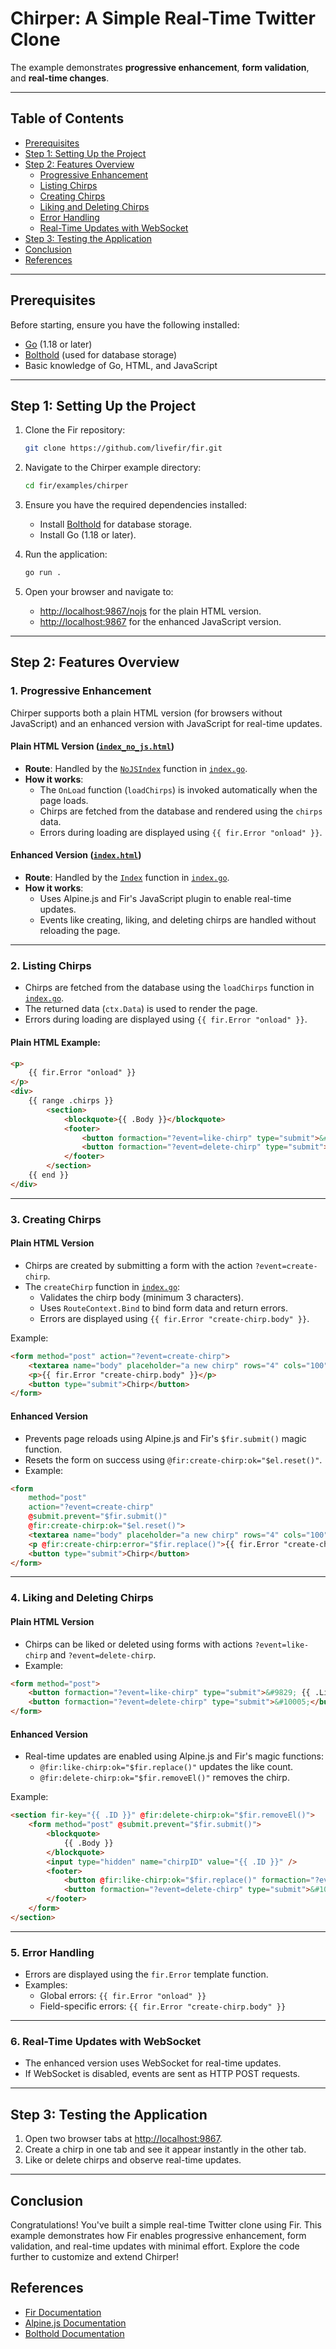 
# Chirper: A Simple Real-Time Twitter Clone

The example demonstrates **progressive enhancement**, **form validation**, and **real-time changes**.

---

## Table of Contents
- [Prerequisites](#prerequisites)
- [Step 1: Setting Up the Project](#step-1-setting-up-the-project)
- [Step 2: Features Overview](#step-2-features-overview)
  - [Progressive Enhancement](#1-progressive-enhancement)
  - [Listing Chirps](#2-listing-chirps)
  - [Creating Chirps](#3-creating-chirps)
  - [Liking and Deleting Chirps](#4-liking-and-deleting-chirps)
  - [Error Handling](#5-error-handling)
  - [Real-Time Updates with WebSocket](#6-real-time-updates-with-websocket)
- [Step 3: Testing the Application](#step-3-testing-the-application)
- [Conclusion](#conclusion)
- [References](#references)

---

## Prerequisites

Before starting, ensure you have the following installed:

- [Go](https://go.dev/) (1.18 or later)
- [Bolthold](https://github.com/timshannon/bolthold) (used for database storage)
- Basic knowledge of Go, HTML, and JavaScript

---

## Step 1: Setting Up the Project

1. Clone the Fir repository:

   ```bash
   git clone https://github.com/livefir/fir.git
   ```

2. Navigate to the Chirper example directory:

   ```bash
   cd fir/examples/chirper
   ```

3. Ensure you have the required dependencies installed:
   - Install [Bolthold](https://github.com/timshannon/bolthold) for database storage.
   - Install Go (1.18 or later).

4. Run the application:

   ```bash
   go run .
   ```

5. Open your browser and navigate to:
   - [http://localhost:9867/nojs](http://localhost:9867/nojs) for the plain HTML version.
   - [http://localhost:9867](http://localhost:9867) for the enhanced JavaScript version.

---

## Step 2: Features Overview

### 1. Progressive Enhancement

Chirper supports both a plain HTML version (for browsers without JavaScript) and an enhanced version with JavaScript for real-time updates.

#### Plain HTML Version ([`index_no_js.html`](./index_no_js.html))

- **Route**: Handled by the [`NoJSIndex`](./index.go) function in [`index.go`](./index.go).
- **How it works**:
  - The `OnLoad` function (`loadChirps`) is invoked automatically when the page loads.
  - Chirps are fetched from the database and rendered using the `chirps` data.
  - Errors during loading are displayed using `{{ fir.Error "onload" }}`.

#### Enhanced Version ([`index.html`](./index.html))

- **Route**: Handled by the [`Index`](./index.go) function in [`index.go`](./index.go).
- **How it works**:
  - Uses Alpine.js and Fir's JavaScript plugin to enable real-time updates.
  - Events like creating, liking, and deleting chirps are handled without reloading the page.

---

### 2. Listing Chirps

- Chirps are fetched from the database using the `loadChirps` function in [`index.go`](./index.go).
- The returned data (`ctx.Data`) is used to render the page.
- Errors during loading are displayed using `{{ fir.Error "onload" }}`.

#### Plain HTML Example:

```html
<p>
    {{ fir.Error "onload" }}
</p>
<div>
    {{ range .chirps }}
        <section>
            <blockquote>{{ .Body }}</blockquote>
            <footer>
                <button formaction="?event=like-chirp" type="submit">&#9829; {{ .LikesCount }}</button>
                <button formaction="?event=delete-chirp" type="submit">&#10005;</button>
            </footer>
        </section>
    {{ end }}
</div>
```

---

### 3. Creating Chirps

#### Plain HTML Version

- Chirps are created by submitting a form with the action `?event=create-chirp`.
- The `createChirp` function in [`index.go`](./index.go):
  - Validates the chirp body (minimum 3 characters).
  - Uses `RouteContext.Bind` to bind form data and return errors.
  - Errors are displayed using `{{ fir.Error "create-chirp.body" }}`.

Example:

```html
<form method="post" action="?event=create-chirp">
    <textarea name="body" placeholder="a new chirp" rows="4" cols="100"></textarea>
    <p>{{ fir.Error "create-chirp.body" }}</p>
    <button type="submit">Chirp</button>
</form>
```

#### Enhanced Version

- Prevents page reloads using Alpine.js and Fir's `$fir.submit()` magic function.
- Resets the form on success using `@fir:create-chirp:ok="$el.reset()"`.
- Example:

```html
<form
    method="post"
    action="?event=create-chirp"
    @submit.prevent="$fir.submit()"
    @fir:create-chirp:ok="$el.reset()">
    <textarea name="body" placeholder="a new chirp" rows="4" cols="100"></textarea>
    <p @fir:create-chirp:error="$fir.replace()">{{ fir.Error "create-chirp.body" }}</p>
    <button type="submit">Chirp</button>
</form>
```

---

### 4. Liking and Deleting Chirps

#### Plain HTML Version

- Chirps can be liked or deleted using forms with actions `?event=like-chirp` and `?event=delete-chirp`.
- Example:

```html
<form method="post">
    <button formaction="?event=like-chirp" type="submit">&#9829; {{ .LikesCount }}</button>
    <button formaction="?event=delete-chirp" type="submit">&#10005;</button>
</form>
```

#### Enhanced Version

- Real-time updates are enabled using Alpine.js and Fir's magic functions:
  - `@fir:like-chirp:ok="$fir.replace()"` updates the like count.
  - `@fir:delete-chirp:ok="$fir.removeEl()"` removes the chirp.

Example:

```html
<section fir-key="{{ .ID }}" @fir:delete-chirp:ok="$fir.removeEl()">
    <form method="post" @submit.prevent="$fir.submit()">
        <blockquote>
            {{ .Body }}
        </blockquote>
        <input type="hidden" name="chirpID" value="{{ .ID }}" />
        <footer>
            <button @fir:like-chirp:ok="$fir.replace()" formaction="?event=like-chirp" type="submit">&#9829; {{ .LikesCount }}</button>
            <button formaction="?event=delete-chirp" type="submit">&#10005;</button>
        </footer>
    </form>
</section>
```

---

### 5. Error Handling

- Errors are displayed using the `fir.Error` template function.
- Examples:
  - Global errors: `{{ fir.Error "onload" }}`
  - Field-specific errors: `{{ fir.Error "create-chirp.body" }}`

---

### 6. Real-Time Updates with WebSocket

- The enhanced version uses WebSocket for real-time updates.
- If WebSocket is disabled, events are sent as HTTP POST requests.

---

## Step 3: Testing the Application

1. Open two browser tabs at [http://localhost:9867](http://localhost:9867).
2. Create a chirp in one tab and see it appear instantly in the other tab.
3. Like or delete chirps and observe real-time updates.

---

## Conclusion

Congratulations! You've built a simple real-time Twitter clone using Fir. This example demonstrates how Fir enables progressive enhancement, form validation, and real-time updates with minimal effort. Explore the code further to customize and extend Chirper!

## References
- [Fir Documentation](https://github.com/livefir/fir)
- [Alpine.js Documentation](https://alpinejs.dev/)
- [Bolthold Documentation](https://github.com/timshannon/bolthold)